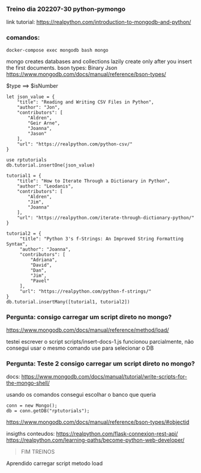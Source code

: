 ### Treino dia 202207-30 python-pymongo

link tutorial: https://realpython.com/introduction-to-mongodb-and-python/


### comandos: 
```
docker-compose exec mongodb bash mongo
```

mongo creates databases and collections lazily 
create only after you insert the first documents.
bson types: 
Binary Json https://www.mongodb.com/docs/manual/reference/bson-types/

$type ==> 
$isNumber

```
let json_value = {
    "title": "Reading and Writing CSV Files in Python",
    "author": "Jon",
    "contributors": [
        "Aldren",
        "Geir Arne",
        "Joanna",
        "Jason"
    ],
    "url": "https://realpython.com/python-csv/"
}

use rptutorials
db.tutorial.insertOne(json_value)

```

```
tutorial1 = {
    "title": "How to Iterate Through a Dictionary in Python",
    "author": "Leodanis",
    "contributors": [
        "Aldren",
        "Jim",
        "Joanna"
    ],
    "url": "https://realpython.com/iterate-through-dictionary-python/"
}

tutorial2 = {
     "title": "Python 3's f-Strings: An Improved String Formatting Syntax",
     "author": "Joanna",
     "contributors": [
         "Adriana",
         "David",
         "Dan",
         "Jim",
         "Pavel"
     ],
     "url": "https://realpython.com/python-f-strings/"
}
db.tutorial.insertMany([tutorial1, tutorial2])
```

### Pergunta: consigo carregar um script direto no mongo?
https://www.mongodb.com/docs/manual/reference/method/load/

testei escrever o script scripts/insert-docs-1.js
funcionou parcialmente, não consegui usar o mesmo comando 
use <db>
para selecionar o DB

### Pergunta: Teste 2 consigo carregar um script direto no mongo?

docs: https://www.mongodb.com/docs/manual/tutorial/write-scripts-for-the-mongo-shell/

usando os comandos consegui escolhar o banco que queria
```
conn = new Mongo();
db = conn.getDB("rptutorials");
```

https://www.mongodb.com/docs/manual/reference/bson-types/#objectid

insigths conteudos:
https://realpython.com/flask-connexion-rest-api/
https://realpython.com/learning-paths/become-python-web-developer/

> FIM TREINOS

Aprendido
carregar script metodo load




